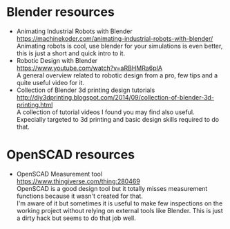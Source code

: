 # Blender resources
- Animating Industrial Robots with Blender  
    https://machinekoder.com/animating-industrial-robots-with-blender/  
    Animating robots is cool, use blender for your simulations is even better,
    this is just a short and quick intro to it.
- Robotic Design with Blender  
    https://www.youtube.com/watch?v=aRBHMRa6pIA  
    A general overview related to robotic design from a pro, few tips and
    a quite useful video for it.
- Collection of Blender 3d printing design tutorials  
    http://diy3dprinting.blogspot.com/2014/09/collection-of-blender-3d-printing.html  
    A collection of tutorial videos I found you may find also useful.
    Expecially targeted to 3d printing and basic design skills required to do that.


# OpenSCAD resources
- OpenSCAD Measurement tool  
    https://www.thingiverse.com/thing:280469  
    OpenSCAD is a good design tool but it totally misses measurement functions because
    it wasn't created for that.  
    I'm aware of it but sometimes it is useful to make few inspections on the working project
    without relying on external tools like Blender. 
    This is just a dirty hack but seems to do that job well.
